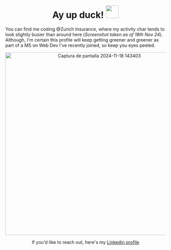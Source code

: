 <div id="header" align="center">

  <h1>
    Ay up duck!
    <img src="https://cdn-icons-png.flaticon.com/512/2636/2636434.png" width="40px"/>
  </h1>
   
  <div>
    <p align="left">You can find me coding @Zurich Insurance, where my activity char tends to look slightly busier than around here (<i>Screenshot taken as of 18th Nov 24</i>). Although, I'm certain this profile will keep getting greener and greener as part of a MS on Web Dev I've recently joined, so keep you eyes peeled.</p>
    <img width="575" alt="Captura de pantalla 2024-11-18 143403" src="https://github.com/user-attachments/assets/3702d2f1-d58e-49e3-88ee-f06994db0e11">
    <p>If you'd like to reach out, here's my <a href="https://www.linkedin.com/in/ana-salamanca-montero/">Linkedin profile</a></p>
  </div>

</div>
